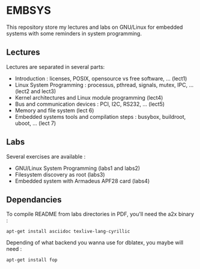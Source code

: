 # EMBSYS

This repository store my lectures and labs on GNU/Linux for embedded systems
with some reminders in system programming.

## Lectures

Lectures are separated in several parts:

  * Introduction : licenses, POSIX, opensource vs free software, ... (lect1)
  * Linux System Programming : processus, pthread, signals, mutex, IPC, ...
    (lect2 and lect3)
  * Kernel architectures and Linux module programming (lect4)
  * Bus and communication devices : PCI, I2C, RS232, ... (lect5)
  * Memory and file system (lect 6)
  * Embedded systems tools and compilation steps : busybox, buildroot, uboot,
    ... (lect 7)

## Labs

Several exercises are available :

  * GNU/Linux System Programming (labs1 and labs2)
  * Filesystem discovery as root (labs3)
  * Embedded system with Armadeus APF28 card (labs4)

## Dependancies

To compile README from labs directories in PDF, you'll need the a2x binary :

    apt-get install asciidoc texlive-lang-cyrillic

Depending of what backend you wanna use for dblatex, you maybe will need :

    apt-get install fop
